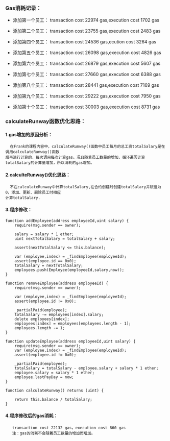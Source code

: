 ### Gas消耗记录：
* 添加第一个员工：
transaction cost	22974 gas,execution cost	1702 gas 

* 添加第二个员工：
transaction cost	23755 gas,execution cost	2483 gas 

* 添加第四个员工：
transaction cost 	24536 gas,ecution  cost 	3264 gas 

* 添加第五个员工：
transaction cost 	26098 gas,execution cost 	4826 gas 

* 添加第六个员工：
transaction cost 	26879 gas,execution cost 	5607 gas 

* 添加第七个员工：
transaction cost 	27660 gas,execution cost 	6388 gas 

* 添加第八个员工：
transaction cost 	28441 gas,execution cost 	7169 gas 

* 添加第九个员工：
transaction cost 	29222 gas,execution cost 	7950 gas 

* 添加第十个员工：
transaction cost 	30003 gas,execution cost 	8731 gas 

### calculateRunway函数优化思路：
#### 1.gas增加的原因分析：
      在Frank的课程内容中，calculateRunway()函数中员工每月的总工资totalSalary是在调用calculateRunway()函数
    后再进行计算的，每次调用每次计算gas。况且随着员工数量的增加，循环遍历计算totalSalary的计算量增加，所以消耗的gas增加。
#### 2.calculteRunway()优化思路：
      不在calculateRunway中计算totalSalary,在合约创建时创建totalSalary并赋值为0，添加、更新、删除员工时相应
    计算totalSalary.
#### 3.程序修改：
    function addEmployee(address employeeId,uint salary) {
        require(msg.sender == owner);
        
        salary = salary * 1 ether;
        uint nextTotalSalary = totalSalary + salary;
        
        assert(nextTotalSalary <= this.balance);
        
        var (employee,index) = _findEmployee(employeeId);
        assert(employee.id == 0x0);
        totalSalary = nextTotalSalary;
        employees.push(Employee(employeeId,salary,now));
    }
    
    function removeEmployee(address employeeId) {
        require(msg.sender == owner);
        
        var (employee,index) = _findEmployee(employeeId);
        assert(employee.id != 0x0);
        
        _partialPaid(employee);
        totalSalary -= employees[index].salary;
        delete employees[index];
        employees[index] = employees[employees.length - 1];
        employees.length -= 1;
    }
    
    function updateEmployee(address employeeId,uint salary) {
        require(msg.sender == owner);
        var (employee,index) = _findEmployee(employeeId);
        assert(employee.id != 0x0);
        
        _partialPaid(employee);
        totalSalary = totalSalary - employee.salary + salary * 1 ether;
        employee.salary = salary * 1 ether;
        employee.lastPayDay = now;
    }
    
    function calculateRunway() returns (uint) {
        
        return this.balance / totalSalary;
    }
#### 4.程序修改后的gas消耗：
       transaction cost 22132 gas，execution cost 860 gas 
       注：gas的消耗不会随着员工数量的增加而增加。
